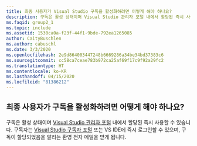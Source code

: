 ```yaml
---
title: 최종 사용자가 Visual Studio 구독을 활성화하려면 어떻게 해야 하나요?
description: 구독은 활성 상태이며 Visual Studio 관리자 포털 내에서 할당된 즉시 사용할 수 있습니다. 구독자는...
ms.faqid: group2_1
ms.topic: include
ms.assetid: 1530ca0a-f23f-44f1-9bde-792ea1265085
author: CaityBuschlen
ms.author: cabuschl
ms.date: 3/3/2020
ms.openlocfilehash: 2e9d864003447248b6669286a34be34bd37383c6
ms.sourcegitcommit: cc58ca7ceae783b972ca25af69f17c9f92a29fc2
ms.translationtype: HT
ms.contentlocale: ko-KR
ms.lasthandoff: 04/15/2020
ms.locfileid: "81386212"
---
```

## <a name="how-do-my-end-users-activate-their-subscription"></a>최종 사용자가 구독을 활성화하려면 어떻게 해야 하나요?

구독은 활성 상태이며 [Visual Studio 관리자 포털](https://manage.visualstudio.com/subscribers) 내에서 할당된 즉시 사용할 수 있습니다. 구독자는 [Visual Studio 구독자 포털](https://my.visualstudio.com/) 또는 VS IDE에 즉시 로그인할 수 있으며, 구독이 할당되었음을 알리는 환영 전자 메일을 받게 됩니다.
